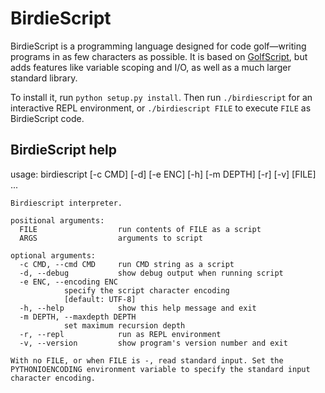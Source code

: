 # BirdieScript

BirdieScript is a programming language designed for code golf—writing programs in as few characters as possible. It is based on [GolfScript](http://www.golfscript.com/), but adds features like variable scoping and I/O, as well as a much larger standard library.

To install it, run `python setup.py install`. Then run `./birdiescript` for an interactive REPL environment, or `./birdiescript FILE` to execute `FILE` as BirdieScript code.

## BirdieScript help

usage: birdiescript [-c CMD] [-d] [-e ENC] [-h] [-m DEPTH] [-r] [-v] [FILE] ...
    
    Birdiescript interpreter.
    
    positional arguments:
      FILE                  run contents of FILE as a script
      ARGS                  arguments to script
    
    optional arguments:
      -c CMD, --cmd CMD     run CMD string as a script
      -d, --debug           show debug output when running script
      -e ENC, --encoding ENC
                specify the script character encoding
                [default: UTF-8]
      -h, --help            show this help message and exit
      -m DEPTH, --maxdepth DEPTH
                set maximum recursion depth
      -r, --repl            run as REPL environment
      -v, --version         show program's version number and exit
    
    With no FILE, or when FILE is -, read standard input. Set the
    PYTHONIOENCODING environment variable to specify the standard input
    character encoding.
